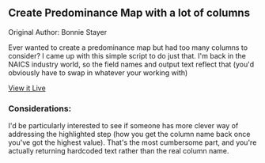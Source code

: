 ## Create Predominance Map with a lot of columns

Original Author: Bonnie Stayer

Ever wanted to create a predominance map but had too many columns to consider? I came up with this simple script to do just that. I'm back in the NAICS industry world, so the field names and output text reflect that (you'd obviously have to swap in whatever your working with)

[View it Live](https://arcg.is/1avjXj)

### Considerations:

I'd be particularly interested to see if someone has more clever way of addressing the highlighted step (how you get the column name back once you've got the highest value). That's the most cumbersome part, and you're actually returning hardcoded text rather than the real column name.
